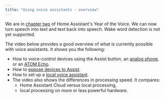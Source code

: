 ```yaml
---
title: "Using voice assistants - overview"
---
```


We are in [chapter two](/blog/2023/04/27/year-of-the-voice-chapter-2/) of Home Assistant's Year of the Voice.
We can now turn speech into text and text back into speech. Wake word detection is not yet supported.

The video below provides a good overview of what is currently possible with voice assistants. It shows you the following:

* How to voice-control devices using the Assist button, an [analog phone](/voice_control/worlds-most-private-voice-assistant/), or an [ATOM Echo](/voice_control/thirteen-usd-voice-remote/).
* How to [expose devices to Assist](/voice_control/voice_remote_expose_devices/). 
* How to set up a [local voice assistant](/voice_control/voice_remote_local_assistant/). 
* The video also shows the differences in processing speed. It compares:
  * Home Assistant Cloud versus local processing,
  * local processing on more or less powerful hardware.


<lite-youtube videoid="MOJQU5zyoIY" videotitle="Local voice and hearing for your Home Assistant Assist"></lite-youtube>

